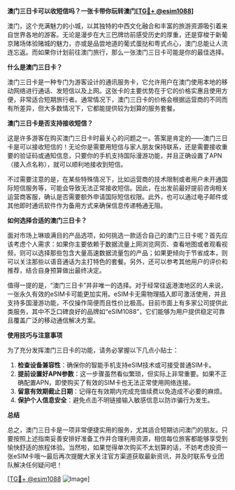 **澳门三日卡可以收短信吗？一张卡带你玩转澳门[[TG💪+ @esim1088](https://t.me/s/esim1088)]**

澳门，这个充满魅力的小城，以其独特的中西文化融合和丰富的旅游资源吸引着来自世界各地的游客。无论是漫步在大三巴牌坊前感受历史的厚重，还是穿梭于新葡京赌场体验赌城的魅力，亦或是品尝地道的葡式蛋挞和粤式点心，澳门总能让人流连忘返。而如果你计划前往澳门旅行，那么一张澳门三日卡可能是你的最佳选择。

**什么是澳门三日卡？**

澳门三日卡是一种专门为游客设计的通讯服务卡，它允许用户在澳门使用本地的移动网络进行通话、发短信以及上网。这张卡的主要优势在于它的价格实惠且使用方便，非常适合短期旅行者。通常情况下，澳门三日卡的价格会根据运营商的不同而有所差异，但大多数情况下，它都能提供较为划算的服务套餐。

**澳门三日卡是否支持接收短信？**

这是许多游客在购买澳门三日卡时最关心的问题之一。答案是肯定的——澳门三日卡是可以接收短信的！无论你是需要用短信与家人朋友保持联系，还是需要接收重要的验证码或通知信息，只要你的手机支持国际漫游功能，并且正确设置了APN（接入点名称），就可以顺利地接收到短信。

不过需要注意的是，在某些特殊情况下，比如运营商的技术限制或者用户未开通国际短信服务等，可能会导致无法正常接收短信。因此，在出发前最好提前咨询相关运营商客服，确认是否需要额外申请国际短信权限。此外，也可以通过电子邮件或其他即时通讯软件作为备用方式来确保信息传递畅通无阻。

**如何选择合适的澳门三日卡？**

面对市场上琳琅满目的产品选项，如何挑选一款适合自己的澳门三日卡呢？首先应该考虑个人需求：如果你主要依赖于数据流量上网浏览网页、查看地图或者观看视频，则可以选择那些包含大量高速数据流量包的产品；如果更倾向于节省成本，则可以关注那些以语音通话为主打特色的套餐。另外，还可以参考其他用户的评价和推荐，结合自身预算做出最终决定。

值得一提的是，“澳门三日卡”并非唯一的选择。对于经常往返港澳地区的人来说，一张永久有效的eSIM卡可能更加实用。eSIM卡无需物理插入即可激活使用，并且支持多国漫游功能，不仅操作简便而且性价比极高。目前市面上有多家公司提供此类服务，其中不乏口碑良好的品牌如“eSIM1088”，它们能够为用户提供稳定可靠且覆盖广泛的移动通信解决方案。

**使用技巧与注意事项**

为了充分发挥澳门三日卡的功能，请务必掌握以下几点小贴士：

1. **检查设备兼容性**：确保你的智能手机支持eSIM技术或可接受普通SIM卡。
2. **提前设置好APN参数**：这一步骤虽然看似繁琐，但实际上非常重要。如果不正确配置APN，即使购买了有效的SIM卡也无法正常使用网络连接。
3. **留意有效期截止日期**：记得在有效期内完成充值续费以免造成不必要的麻烦。
4. **保护个人信息安全**：避免点击不明链接输入敏感信息以防诈骗行为发生。

**总结**

总之，澳门三日卡是一项非常便捷实用的服务，尤其适合短期访问澳门的朋友。只要按照上述指南妥善安排好准备工作并合理利用资源，相信每位旅客都能够享受到愉快舒适的旅程体验。当然啦，如果觉得单次购买不太划算的话，不妨考虑投资一张eSIM卡哦～最后再次提醒大家关注官方渠道获取最新资讯，并及时联系专业团队解决任何疑问吧！

[[TG💪+ @esim1088](https://t.me/s/esim1088) ![Image](https://i.postimg.cc/4NQfJmqS/Snipaste-2025-05-13-00-14-12.png)]